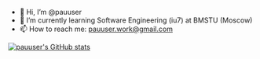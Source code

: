 - 👋 Hi, I’m @pauuser
- 🌱 I’m currently learning Software Engineering (iu7) at BMSTU (Moscow)
- 📫 How to reach me: pauuser.work@gmail.com 

[![pauuser's GitHub stats](https://github-readme-stats.vercel.app/api?username=pauuser&show_icons=true&count_private=true&theme=vision-friendly-dark)](https://github.com/pauuser/github-readme-stats)

<!---
pauuser/pauuser is a ✨ special ✨ repository because its `README.md` (this file) appears on your GitHub profile.
You can click the Preview link to take a look at your changes.
--->
